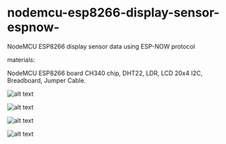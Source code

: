 # nodemcu-esp8266-display-sensor-espnow-
NodeMCU ESP8266 display sensor data using ESP-NOW protocol


materials:

NodeMCU ESP8266 board CH340 chip, DHT22, LDR, LCD 20x4 I2C, Breadboard, Jumper Cable.

![alt text](https://github.com/jenizar/nodemcu-esp8266-display-sensor-espnow-/blob/main/screenshot/image1.jpg)

![alt text](https://github.com/jenizar/nodemcu-esp8266-display-sensor-espnow-/blob/main/screenshot/image2.jpg)

![alt text](https://github.com/jenizar/nodemcu-esp8266-display-sensor-espnow-/blob/main/screenshot/image3.jpg)

![alt text](https://github.com/jenizar/nodemcu-esp8266-display-sensor-espnow-/blob/main/screenshot/image4.png)
